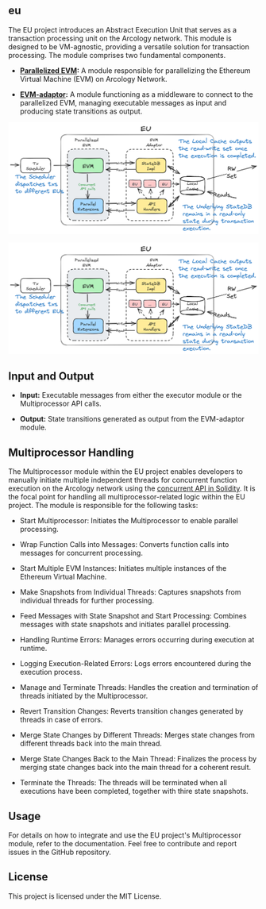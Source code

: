 ## eu
The EU project introduces an Abstract Execution Unit that serves as a transaction processing unit on the Arcology network. This module is designed to be VM-agnostic, providing a versatile solution for transaction processing. The module comprises two fundamental components.

- **[Parallelized EVM](https://github.com/arcology-network/concurrent-evm):** A module responsible for parallelizing the Ethereum Virtual Machine (EVM) on Arcology Network.

- **[EVM-adaptor](https://github.com/arcology-network/vm-adaptor):** A module functioning as a middleware to connect to the parallelized EVM, managing executable messages as input and producing state transitions as output.

<p align="center">
<img src="./img/eu.png" alt="eu" >
</p>

![](./img/eu.png)

## Input and Output

- **Input:** Executable messages from either the executor module or the Multiprocessor API calls.

- **Output:** State transitions generated as output from the EVM-adaptor module.


## Multiprocessor Handling

The Multiprocessor module within the EU project enables developers to manually initiate multiple independent threads for concurrent function execution on the Arcology network using the [concurrent API in Solidity](https://github.com/arcology-network/concurrentlib). It is the focal point for handling all multiprocessor-related logic within the EU project. The module is responsible for the following tasks:

- Start Multiprocessor:
Initiates the Multiprocessor to enable parallel processing.

- Wrap Function Calls into Messages:
Converts function calls into messages for concurrent processing.

- Start Multiple EVM Instances:
Initiates multiple instances of the Ethereum Virtual Machine.

- Make Snapshots from Individual Threads:
Captures snapshots from individual threads for further processing.

- Feed Messages with State Snapshot and Start Processing:
Combines messages with state snapshots and initiates parallel processing.

- Handling Runtime Errors:
Manages errors occurring during execution at runtime.

- Logging Execution-Related Errors:
Logs errors encountered during the execution process.

- Manage and Terminate Threads:
Handles the creation and termination of threads initiated by the Multiprocessor.

- Revert Transition Changes:
Reverts transition changes generated by threads in case of errors.

- Merge State Changes by Different Threads:
Merges state changes from different threads back into the main thread.

- Merge State Changes Back to the Main Thread:
Finalizes the process by merging state changes back into the main thread for a coherent result.

- Terminate the Threads:
The threads will be terminated when all executions have been completed, together with thire state snapshots.

## Usage
For details on how to integrate and use the EU project's Multiprocessor module, refer to the documentation.
Feel free to contribute and report issues in the GitHub repository.

## License
This project is licensed under the MIT License.